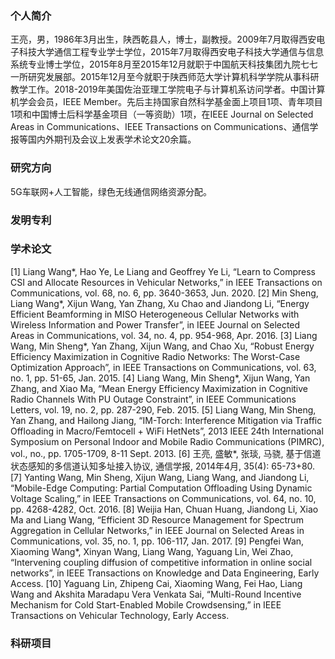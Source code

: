 ### 个人简介

王亮，男，1986年3月出生，陕西乾县人，博士，副教授。2009年7月取得西安电子科技大学通信工程专业学士学位，2015年7月取得西安电子科技大学通信与信息系统专业博士学位，2015年8月至2015年12月就职于中国航天科技集团九院七七一所研究发展部。2015年12月至今就职于陕西师范大学计算机科学学院从事科研教学工作。2018-2019年美国佐治亚理工学院电子与计算机系访问学者。中国计算机学会会员，IEEE Member。先后主持国家自然科学基金面上项目1项、青年项目1项和中国博士后科学基金项目（一等资助）1项，在IEEE Journal on Selected Areas in Communications、IEEE Transactions on Communications、通信学报等国内外期刊及会议上发表学术论文20余篇。

### 研究方向
5G车联网+人工智能，绿色无线通信网络资源分配。

### 发明专利

### 学术论文
[1] Liang Wang*, Hao Ye, Le Liang and Geoffrey Ye Li, “Learn to Compress CSI and Allocate Resources in Vehicular Networks,” in IEEE Transactions on Communications, vol. 68, no. 6, pp. 3640-3653, Jun. 2020.
[2] Min Sheng, Liang Wang*, Xijun Wang, Yan Zhang, Xu Chao and Jiandong Li, “Energy Efficient Beamforming in MISO Heterogeneous Cellular Networks with Wireless Information and Power Transfer”, in IEEE Journal on Selected Areas in Communications, vol. 34, no. 4, pp. 954-968, Apr. 2016.
[3] Liang Wang, Min Sheng*, Yan Zhang, Xijun Wang, and Chao Xu, “Robust Energy Efficiency Maximization in Cognitive Radio Networks: The Worst-Case Optimization Approach”, in IEEE Transactions on Communications, vol. 63, no. 1, pp. 51-65, Jan. 2015.
[4] Liang Wang, Min Sheng*, Xijun Wang, Yan Zhang, and Xiao Ma, “Mean Energy Efficiency Maximization in Cognitive Radio Channels With PU Outage Constraint”, in IEEE Communications Letters, vol. 19, no. 2, pp. 287-290, Feb. 2015.
[5] Liang Wang, Min Sheng, Yan Zhang, and Hailong Jiang, “IM-Torch: Interference Mitigation via Traffic Offloading in Macro/Femtocell + WiFi HetNets”, 2013 IEEE 24th International Symposium on Personal Indoor and Mobile Radio Communications (PIMRC), vol., no., pp. 1705-1709, 8-11 Sept. 2013.
[6] 王亮, 盛敏*, 张琰, 马骁, 基于信道状态感知的多信道认知多址接入协议, 通信学报, 2014年4月, 35(4): 65-73+80.
[7] Yanting Wang, Min Sheng, Xijun Wang, Liang Wang, and Jiandong Li, “Mobile-Edge Computing: Partial Computation Offloading Using Dynamic Voltage Scaling,” in IEEE Transactions on Communications, vol. 64, no. 10, pp. 4268-4282, Oct. 2016.
[8] Weijia Han, Chuan Huang, Jiandong Li, Xiao Ma and Liang Wang, “Efficient 3D Resource Management for Spectrum Aggregation in Cellular Networks,” in IEEE Journal on Selected Areas in Communications, vol. 35, no. 1, pp. 106-117, Jan. 2017.
[9] Pengfei Wan, Xiaoming Wang*, Xinyan Wang, Liang Wang, Yaguang Lin, Wei Zhao, “Intervening coupling diffusion of competitive information in online social networks”, in IEEE Transactions on Knowledge and Data Engineering, Early Access.
[10] Yaguang Lin, Zhipeng Cai, Xiaoming Wang, Fei Hao, Liang Wang and Akshita Maradapu Vera Venkata Sai, “Multi-Round Incentive Mechanism for Cold Start-Enabled Mobile Crowdsensing,” in IEEE Transactions on Vehicular Technology, Early Access.

### 科研项目



